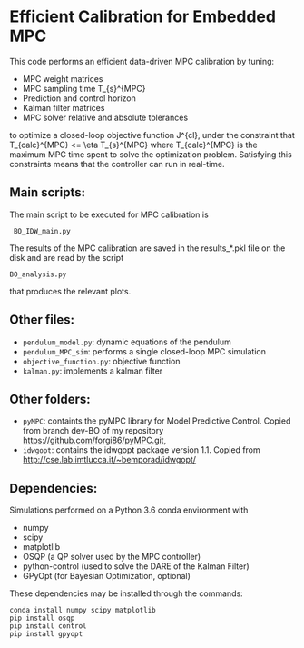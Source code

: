 # Efficient Calibration for Embedded MPC

This code performs an efficient data-driven MPC calibration by tuning:

 * MPC weight matrices
 * MPC sampling time T_{s}^{MPC}
 * Prediction and control horizon
 * Kalman filter matrices
 * MPC solver relative and absolute tolerances

to optimize a closed-loop objective function J^{cl}, under the constraint that T_{calc}^{MPC} <= \eta T_{s}^{MPC} where T_{calc}^{MPC} is the maximum MPC time spent to solve the optimization problem.
Satisfying this constraints means that the controller can run in real-time.

## Main scripts: 

The main script to be executed for MPC calibration is

`` BO_IDW_main.py``

The results of the MPC calibration are saved in the results_*.pkl file
 on the disk and are read by the script

``BO_analysis.py``

that produces the relevant plots.
## Other files:
 * ``pendulum_model.py``: dynamic equations of the pendulum 
 * ``pendulum_MPC_sim``: performs a single closed-loop MPC simulation
 * ``objective_function.py``: objective function
 * ``kalman.py``: implements a kalman filter

## Other folders:
 * ``pyMPC``: containts the pyMPC library for Model Predictive Control. Copied from branch dev-BO of my repository <https://github.com/forgi86/pyMPC.git>, 
 * ``idwgopt``: contains the idwgopt package version 1.1. Copied from <http://cse.lab.imtlucca.it/~bemporad/idwgopt/> 
## Dependencies:

Simulations performed on a Python 3.6 conda environment with

 * numpy
 * scipy
 * matplotlib
 * OSQP (a QP solver used by the MPC controller)
 * python-control (used to solve the DARE of the Kalman Filter)
 * GPyOpt (for Bayesian Optimization, optional) 

These dependencies may be installed through the commands:
```
conda install numpy scipy matplotlib
pip install osqp
pip install control
pip install gpyopt
```
